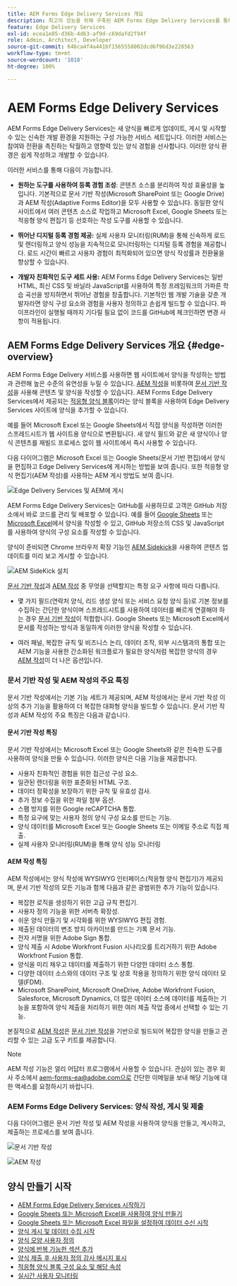 ```yaml
---
title: AEM Forms Edge Delivery Services 개요
description: 최고의 성능을 위해 구축된 AEM Forms Edge Delivery Services를 통해 간소화된 데이터 수집 및 사용자 참여라는 미래를 구상할 수 있습니다.
feature: Edge Delivery Services
exl-id: ecea1e05-d36b-4d63-af9d-c69dafd2f94f
role: Admin, Architect, Developer
source-git-commit: 646ca4f4a441bf1565558002dcd6f96d3e228563
workflow-type: tm+mt
source-wordcount: '1018'
ht-degree: 100%

---
```


# AEM Forms Edge Delivery Services

AEM Forms Edge Delivery Services는 새 양식을 빠르게 업데이트, 게시 및 시작할 수 있는 신속한 개발 환경을 지원하는 구성 가능한 서비스 세트입니다. 이러한 서비스는 참여와 전환을 촉진하는 탁월하고 영향력 있는 양식 경험을 선사합니다. 이러한 양식 환경은 쉽게 작성하고 개발할 수 있습니다.

이러한 서비스를 통해 다음이 가능합니다.

* **원하는 도구를 사용하여 등록 경험 조성**: 콘텐츠 소스를 분리하여 작성 효율성을 높입니다. 기본적으로 문서 기반 작성(Microsoft SharePoint 또는 Google Drive)과 AEM 작성(Adaptive Forms Editor)을 모두 사용할 수 있습니다. 동일한 양식 사이트에서 여러 콘텐츠 소스로 작업하고 Microsoft Excel, Google Sheets 또는 적응형 양식 편집기 등 선호하는 작성 도구를 사용할 수 있습니다.

* **뛰어난 디지털 등록 경험 제공:** 실제 사용자 모니터링(RUM)을 통해 신속하게 로드 및 렌더링하고 양식 성능을 지속적으로 모니터링하는 디지털 등록 경험을 제공합니다. 로드 시간이 빠르고 사용자 경험이 최적화되어 있으면 양식 작성률과 전환율을 향상할 수 있습니다.

* **개발자 친화적인 도구 세트 사용:** AEM Forms Edge Delivery Services는 일반 HTML, 최신 CSS 및 바닐라 JavaScript를 사용하여 특정 프레임워크의 가파른 학습 곡선을 방지하면서 뛰어난 경험을 창출합니다. 기본적인 웹 개발 기술을 갖춘 개발자라면 양식 구성 요소와 경험을 사용자 정의하고 손쉽게 빌드할 수 있습니다. 파이프라인이 실행될 때까지 기다릴 필요 없이 코드를 GitHub에 체크인하면 변경 사항이 적용됩니다.

## AEM Forms Edge Delivery Services 개요 {#edge-overview}

AEM Forms Edge Delivery 서비스를 사용하면 웹 사이트에서 양식을 작성하는 방법과 관련해 높은 수준의 유연성을 누릴 수 있습니다. [AEM 작성](/help/forms/creating-adaptive-form-core-components.md)을 비롯하여 [문서 기반 작성](/help/edge/docs/forms/create-forms.md)을 사용해 콘텐츠 및 양식을 작성할 수 있습니다. AEM Forms Edge Delivery Services에서 제공되는 [적응형 양식 블록](/help/edge/docs/forms/create-forms.md)이라는 양식 블록을 사용하여 Edge Delivery Services 사이트에 양식을 추가할 수 있습니다.

예를 들어 Microsoft Excel 또는 Google Sheets에서 직접 양식을 작성하면 이러한 스프레드시트가 웹 사이트용 양식으로 변환됩니다. 새 양식 필드와 같은 새 양식이나 양식 콘텐츠를 재빌드 프로세스 없이 웹 사이트에서 즉시 사용할 수 있습니다.

다음 다이어그램은 Microsoft Excel 또는 Google Sheets(문서 기반 편집)에서 양식을 편집하고 Edge Delivery Services에 게시하는 방법을 보여 줍니다. 또한 적응형 양식 편집기(AEM 작성)를 사용하는 AEM 게시 방법도 보여 줍니다.

![Edge Delivery Services 및 AEM에 게시](/help/edge/assets/AEM-forms-with-EDS-publishing.png)

AEM Forms Edge Delivery Services는 GitHub를 사용하므로 고객은 GitHub 저장소에서 바로 코드를 관리 및 배포할 수 있습니다. 예를 들어 [Google Sheets](/help/edge/docs/forms/create-forms.md) 또는 [Microsoft Excel](/help/edge/docs/forms/create-forms.md)에서 양식을 작성할 수 있고, GitHub 저장소의 CSS 및 JavaScript를 사용하여 양식의 구성 요소를 작성할 수 있습니다.

양식이 준비되면 Chrome 브라우저 확장 기능인 [AEM Sidekick](/help/edge/docs/forms/tutorial.md#preview-and-publish-your-content)을 사용하여 콘텐츠 업데이트를 미리 보고 게시할 수 있습니다.

![AEM SideKick 설치](/help/edge/assets/aem-sidekick-preview-publish-forms.png)

[문서 기반 작성](#document-based-authoring-features)과 [AEM 작성](#aem-authoring-features) 중 무엇을 선택할지는 특정 요구 사항에 따라 다릅니다.

* 몇 가지 필드(연락처 양식, 리드 생성 양식 또는 서비스 요청 양식 등)로 기본 정보를 수집하는 간단한 양식이며 스프레드시트를 사용하여 데이터를 빠르게 연결해야 하는 경우 [문서 기반 작성](#document-based-authoring-features)이 적합합니다. Google Sheets 또는 Microsoft Excel에서 문서를 작성하는 방식과 동일하게 이러한 양식을 작성할 수 있습니다.

* 여러 패널, 복잡한 규칙 및 비즈니스 논리, 데이터 조작, 외부 시스템과의 통합 또는 AEM 기능을 사용한 간소화된 워크플로가 필요한 양식처럼 복잡한 양식의 경우 [AEM 작성](#aem-authoring-features)이 더 나은 옵션입니다.


### 문서 기반 작성 및 AEM 작성의 주요 특징

문서 기반 작성에서는 기본 기능 세트가 제공되며, AEM 작성에서는 문서 기반 작성 이상의 추가 기능을 활용하여 더 복잡한 대화형 양식을 빌드할 수 있습니다. 문서 기반 작성과 AEM 작성의 주요 특징은 다음과 같습니다.

#### 문서 기반 작성 특징

문서 기반 작성에서는 Microsoft Excel 또는 Google Sheets와 같은 친숙한 도구를 사용하여 양식을 만들 수 있습니다. 이러한 양식은 다음 기능을 제공합니다.

* 사용자 친화적인 경험을 위한 접근성 구성 요소.
* 일관된 렌더링을 위한 표준화된 HTML 구조.
* 데이터 정확성을 보장하기 위한 규칙 및 유효성 검사.
* 추가 정보 수집을 위한 파일 첨부 옵션.
* 스팸 방지를 위한 Google reCAPTCHA 통합.
* 특정 요구에 맞는 사용자 정의 양식 구성 요소를 만드는 기능.
* 양식 데이터를 Microsoft Excel 또는 Google Sheets 또는 이메일 주소로 직접 제출.
* 실제 사용자 모니터링(RUM)을 통해 양식 성능 모니터링

#### AEM 작성 특징

AEM 작성에서는 양식 작성에 WYSIWYG 인터페이스(적응형 양식 편집기)가 제공되며, 문서 기반 작성의 모든 기능과 함께 다음과 같은 광범위한 추가 기능이 있습니다.

* 복잡한 로직을 생성하기 위한 고급 규칙 편집기.
* 사용자 정의 기능을 위한 서버측 확장성.
* 쉬운 양식 만들기 및 시각화를 위한 WYSIWYG 편집 경험.
* 제출된 데이터의 변조 방지 아카이브를 만드는 기록 문서 기능.
* 전자 서명을 위한 Adobe Sign 통합.
* 양식 제출 시 Adobe Workfront Fusion 시나리오를 트리거하기 위한 Adobe Workfront Fusion 통합.
* 양식을 미리 채우고 데이터를 제출하기 위한 다양한 데이터 소스 통합.
* 다양한 데이터 소스와의 데이터 구조 및 상호 작용을 정의하기 위한 양식 데이터 모델(FDM).
* Microsoft SharePoint, Microsoft OneDrive, Adobe Workfront Fusion, Salesforce, Microsoft Dynamics, 더 많은 데이터 소스에 데이터를 제출하는 기능을 포함하여 양식 제출을 처리하기 위한 여러 제출 작업 중에서 선택할 수 있는 기능.

본질적으로 [AEM 작성](/help/forms/creating-adaptive-form-core-components.md)은 [문서 기반 작성](/help/edge/docs/forms/create-forms.md)을 기반으로 빌드되어 복잡한 양식을 만들고 관리할 수 있는 고급 도구 키트를 제공합니다.

>[!NOTE]
>
>
> AEM 작성 기능은 얼리 어답터 프로그램에서 사용할 수 있습니다. 관심이 있는 경우 회사 주소에서 aem-forms-ea@adobe.com으로 간단한 이메일을 보내 해당 기능에 대한 액세스를 요청하시기 바랍니다.

### AEM Forms Edge Delivery Services: 양식 작성, 게시 및 제출

다음 다이어그램은 문서 기반 작성 및 AEM 작성을 사용하여 양식을 만들고, 게시하고, 제출하는 프로세스를 보여 줍니다.

![문서 기반 작성 ](/help/edge/assets/document-based-authoring-workflow.png)

![AEM 작성](/help/edge/assets/aem-authoring-workflow.png)

## 양식 만들기 시작

* [AEM Forms Edge Delivery Services 시작하기](/help/edge/docs/forms/tutorial.md)
* [Google Sheets 또는 Microsoft Excel을 사용하여 양식 만들기](/help/edge/docs/forms/create-forms.md)
* [Google Sheets 또는 Microsoft Excel 파일을 설정하여 데이터 수신 시작&#x200B;](/help/edge/docs/forms/submit-forms.md)
* [양식 게시 및 데이터 수집 시작](/help/edge/docs/forms/publish-forms.md)
* [양식 모양 사용자 정의&#x200B;](/help/edge/docs/forms/style-theme-forms.md)
* [양식에 반복 가능한 섹션 추가&#x200B;](/help/edge/docs/forms/repeatable-forms.md)
* [양식 제출 후 사용자 정의 감사 메시지 표시&#x200B;](/help/edge/docs/forms/thank-you-page-form.md)
* [적응형 양식 블록 구성 요소 및 해당 속성](/help/edge/docs/forms/form-components.md)
* [실시간 사용자 모니터링](https://www.aem.live/developer/rum#authentication)

<!-- 

## Start creating forms

<div>

  <style>
    .card-container {
        width: calc(33.33% - 10px);;
        margin: 5px;
        border: 1px solid #ccc;
        border-radius: 5px;
        padding: 5px;
        box-sizing: border-box;
        transition: background-color 0.3s ease; /* Adding transition effect */
    }
    .card-container:hover {
        background-color: #f0f0f0; /* Changing background color on hover */
    }
</style>

<div style="display: flex; flex-wrap: wrap; justify-content: space-between; margin: -5px;">
    <div class="card-container">
        <a href="/help/edge/docs/forms/create-forms.md">
            <img src="/help/edge/assets/smock_devices_18_n.svg" alt="Create a form using eds forms" style="border-radius: 5px;"> </b>
            <br><b style="margin-top: 5px;">Create a form using Google Sheets or Microsoft Excel</b>
        </a>
        <p>Create forms that load and render quickly and automatically reflows on mobile devices.</p>
    </div>
    <div class="card-container">
        <a href="/help/edge/docs/forms/create-forms.md#manually-configure-a-spreadsheet-to-accept-data">   
            <img src="/help/edge/assets/smock_platformdatamapping_18_n.svg" alt="Submit form" alt="Use Form Fragments in an EDS Form" style="border-radius: 5px;"> </b>
            <br><b style="margin-top: 5px;">Submit form to spreadsheet</b>
        </a>
        <p>Submit forms directly to your Microsoft Excel or Google Sheets.</p>
    </div>
     <div class="card-container">
        <a href="/help/edge/docs/forms/style-theme-forms.md">
            <img src="/help/edge/assets/smock_imageautomode_18_N.svg" alt="Apply styles or themes to an eds form" style="border-radius: 5px;"> </b>
            <br><b style="margin-top: 5px;">Customize a theme</b>
        </a>
        <p>Create a consistent brand image by applying the same theme across forms.</p>
    </div>
      <div class="card-container">
        <a href="/help/edge/docs/forms/validate-forms.md">
            <img src="/help/edge/assets/smock_condition_18_n.svg" alt="Add validations to form fields" style="border-radius: 5px;"> </b>
            <br><b style="margin-top: 5px;">Apply field validations</b>
        </a>
        <p>Reduce errors and frustration by checking form inputs for proper formatting.</p>
    </div> 
            <div class="card-container">
        <a href="/help/edge/docs/forms/rules-forms.md">
            <img src="/help/edge/assets/smock_documentfragment_18_n.svg" alt="Use rules to add dynamic behaviour to a form" style="border-radius: 5px;"> </b>
            <br><b style="margin-top: 5px;">Use rules to add dynamic behaviour to a form</b>
        </a>
        <p>Reuse preconfigured fragments across multiple forms.</p>
    </div>
    <div class="card-container">
        <a href="/help/edge/docs/forms/translate-forms.md">  
            <img src="/help/edge/assets/smock_abc_18_n.svg" alt="Translate an EDS Form" style="border-radius: 5px;"> </b>
            <br><b style="margin-top: 5px;">Translate a form</b>
        </a>
        <p>Extend the reach of your forms while keeping costs in check.</p>
    </div>
    <div class="card-container">
        <a href="/help/edge/docs/forms/repeatable-forms.md">  
            <img src="/help/edge/assets/smock_addto_18_n.svg" alt="Add repeatable sections to an EDS Form" style="border-radius: 5px;"> </b>
            <br><b style="margin-top: 5px;">Add repeatable sections</b>
        </a>
        <p>Effortlessly create and add repeatable sections to a form.</p>
    </div>
    <div class="card-container">
        <a href="/help/edge/docs/forms/custom-components-forms.md"> 
            <img src="/help/edge/assets/smock_userdeveloper_18_n.svg" alt="Create custom forms components using standard JavaScript and CSS"  style="border-radius: 5px;"> </b>
            <br><b style="margin-top: 5px;">Create custom components</b>
        </a>
        <p>Use standard JavaScript and CSS to create components and themes.</p>
    </div>
    <div class="card-container">
        <a href="/help/edge/docs/forms/recaptacha-forms.md">  
            <img src="/help//edge/assets/smock_keyclock_18_n.svg" alt="Use reCAPTCHA in an EDS Form" style="border-radius: 5px;"> </b>
            <br><b style="margin-top: 5px;">Use reCAPTCHA</b>
        </a>
        <p>Use OOTB reCAPTCHA integration for robust spam and bot protection.</p>
    </div>


</div>


</br>


-->